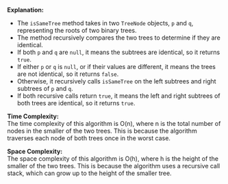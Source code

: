 **Explanation:**
- The `isSameTree` method takes in two `TreeNode` objects, `p` and `q`, representing the roots of two binary trees.
- The method recursively compares the two trees to determine if they are identical.
- If both `p` and `q` are `null`, it means the subtrees are identical, so it returns `true`.
- If either `p` or `q` is `null`, or if their values are different, it means the trees are not identical, so it returns `false`.
- Otherwise, it recursively calls `isSameTree` on the left subtrees and right subtrees of `p` and `q`.
- If both recursive calls return `true`, it means the left and right subtrees of both trees are identical, so it returns `true`.

**Time Complexity:**  
The time complexity of this algorithm is O(n), where n is the total number of nodes in the smaller of the two trees. This is because the algorithm traverses each node of both trees once in the worst case.

**Space Complexity:**  
The space complexity of this algorithm is O(h), where h is the height of the smaller of the two trees. This is because the algorithm uses a recursive call stack, which can grow up to the height of the smaller tree.

